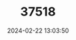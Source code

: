 ---
title: "37518"
category: "Mangifera transversalis"
draft: false
date: 2024-02-22 13:03:50
languages:
  Banda languages: ["Pau Banda"]
---